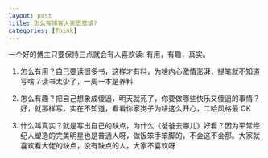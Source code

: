 ```yaml
---
layout: post
title: 怎么写博客大家愿意读?
categories: [Think]
---
```


一个好的博主只要保持三点就会有人喜欢读: 有用，有趣，真实。

1. 怎么有用？自己要读很多书，这样才有料，为啥内心激情澎湃，提笔就不知道写啥？读书太少了，一周一本是养料

2. 怎么有趣？把自己想象成傻逼，明天就死了，你要做哪些快乐又傻逼的事情？好，就那样写，实在不知道，看看你家狗子为啥这么开心，二哈风格最 OK

3. 什么叫真实？就是写出自己的缺点，为什么《爸爸去哪儿》好看？因为平常经纪人塑造的完美明星也是普通人呀，做饭笨手笨脚的，不会这不会那。大家就喜欢看大佬的缺点，没有缺点的人，大家不喜欢呀
